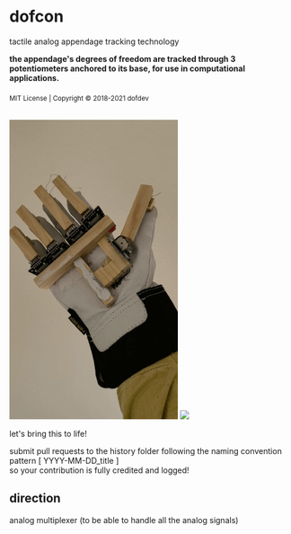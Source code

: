 # dofcon
tactile analog appendage tracking technology

<b>the appendage's degrees of freedom are tracked through 3 potentiometers anchored to its base, for use in computational applications.</b>

<sub>MIT License | Copyright © 2018-2021 dofdev</sub>

<br>

<img src="https://github.com/dofdev/dofcon/blob/main/history/2021-4-19_dofcon.gif" width="300px">
<img src="https://github.com/dofdev/dofcon/blob/main/history/2021-11-13_postjoy.gif" width="300px">

<br>

let's bring this to life!

submit pull requests to the history folder following the naming convention pattern [ YYYY-MM-DD_title ]
<br>so your contribution is fully credited and logged!


## direction
analog multiplexer (to be able to handle all the analog signals)
